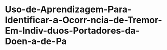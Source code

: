 # Uso-de-Aprendizagem-Para-Identificar-a-Ocorr-ncia-de-Tremor-Em-Indiv-duos-Portadores-da-Doen-a-de-Pa